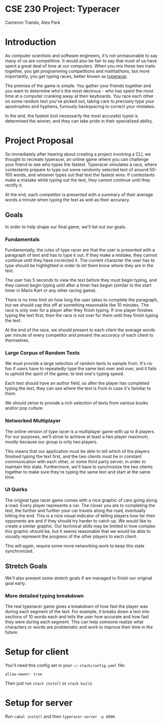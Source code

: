 # CSE 230 Project: Typeracer

Cameron Trando, Alex Park

# Introduction

As computer scientists and software engineers, it's not unreasonable to say many of us are competitive. It would also be fair to say that most of us have spent a great deal of time at our computers. When you mix these two traits together, you get programming competitions and mathlathons, but more importantly, you get typing races, better known as [typeracer](https://play.typeracer.com/). 

The premise of the game is simple. You gather your friends together and you want to determine who's the most dextrous - who has spent the most time at a computer cranking away at their keyboards. You race each other on some random text you've picked out, taking care to precisely type your apostrophes and hyphens, furiously backspacing to correct your mistakes. 

In the end, the fastest (not necessarily the most accurate) typist is determined the winner, and they can take pride in their specialized ability. 

# Project Proposal

So immediately after hearing about creating a project involving a CLI, we thought to recreate typeracer, an online game where you can challenge your friend to see who types the fastest. Typeracer simulates a race, where contestants prepare to type out some randomly selected text of around 50-100 words, and whoever types out that text the fastest wins. If contestants make a mistake while typing out the text, they cannot continue until they rectify it. 

At the end, each competitor is presented with a summary of their average words a minute when typing the text as well as their accuracy. 


## Goals

In order to help shape our final game, we'll list out our goals.

### Fundamentals 

Fundamentally, the rules of type racer are that the user is presented with a paragraph of text and has to type it out. If they make a mistake, they cannot continue until they have corrected it. The current character the user has to type should be highlighted in order to let them know where they are in the text.

The user has 5 seconds to view the text before they must begin typing, and they cannot begin typing until after a timer has begun (similar to the start timer in Mario Kart or any other racing game).

There is no time limit on how long the user takes to complete the paragraph, but we should cap this off at something reasonable like 10 minutes. The race is only over for a player after they finish typing. If one player finishes typing the text first, then the race is not over for them until they finish typing the text.

At the end of the race, we should present to each client the average words per minute of every competitor and present the accuracy of each client to themselves.


### Large Corpus of Random Texts

We must provide a large selection of random texts to sample from. It's no fun if users have to repeatedly type the same text over and over, and it fails to uphold the spirit of the game; to test one's typing speed. 

Each text should have an author field, so after the player has completed typing the text, they can see where the text is from in case it's familiar to them. 

We should strive to provide a rich selection of texts from various books and/or pop culture. 


### Networked Multiplayer 

The online version of type racer is a multiplayer game with up to 8 players. For our purposes, we'll strive to achieve at least a two player maximum, mostly because our group is only two players. 

This means that our application must be able to tell which of the players finished typing the text first, and the two clients must be in constant communication with each other, or some third party server, in order to maintain this state. Furthermore, we'll have to synchronize the two clients together to make sure they're typing the same text and start at the same time. 


### UI Quirks

The original type racer game comes with a nice graphic of cars going along a road. Every player represents a car. The closer you are to completing the text, the further and further your car travels along the road, eventually hitting the end. This is a nice visual indicator of telling players how far their opponents are and if they should try harder to catch up. We would like to create a similar graphic. Our technical skills may be limited in how complex this graphic should be, but it seems reasonable that we would be able to visually represent the progress of the other players to each client.

This will again, require some more networking work to keep this state synchronized. 


## Stretch Goals

We'll also present some stretch goals if we managed to finish our original goal early.

### More detailed typing breakdown

The real typeracer game gives a breakdown of how fast the player was during each segment of the text. For example, it breaks down a text into sections of 10 words each and tells the user how accurate and how fast they were during each segment. This can help someone realize what characters or words are problematic and work to improve their time in the future. 


# Setup for client

You'll need this config set in your `~/.stack/config.yaml` file:
```
allow-newer: true
```

Then just run `stack install` or `stack build`. 


# Setup for server

Run `cabal install` and then `typeracer-server -p 8000`. 
